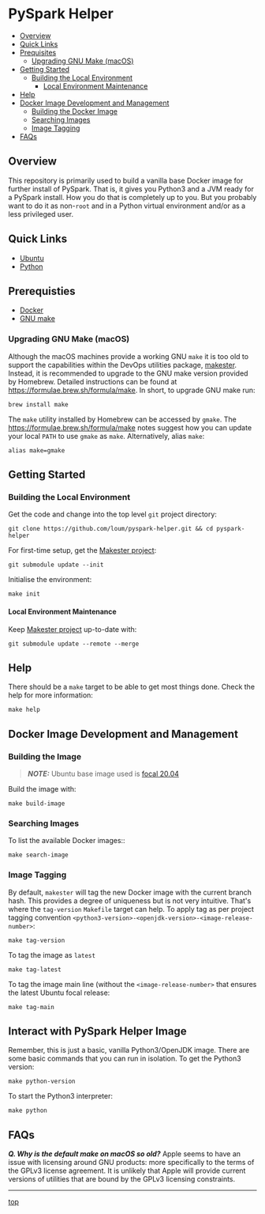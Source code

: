 # PySpark Helper
- [Overview](#Overview)
- [Quick Links](#Quick-Links)
- [Prequisites](#Prerequisites)
  - [Upgrading GNU Make (macOS)](#Upgrading-GNU-Make-(macOS))
- [Getting Started](#Getting-Started)
  - [Building the Local Environment](#Building-the-Local-Environment)
    - [Local Environment Maintenance](#Local-Environment-Maintenance)
- [Help](#Help)
- [Docker Image Development and Management](#Docker-Image-Development-and-Management)
  - [Building the Docker Image](#Building-the-Docker-Image)
  - [Searching Images](#Searching-Images)
  - [Image Tagging](#Image-Tagging)
- [FAQs](#FAQs)

## Overview
This repository is primarily used to build a vanilla base Docker image for further install of PySpark.  That is, it gives you Python3 and a JVM ready for a PySpark install.  How you do that is completely up to you.  But you probably want to do it as non-`root` and in a Python virtual environment and/or as a less privileged user.

## Quick Links
- [Ubuntu](https://ubuntu.com/)
- [Python](https://www.python.org/)

## Prerequisties
- [Docker](https://docs.docker.com/install/)
- [GNU make](<https://www.gnu.org/software/make/manual/make.html>)

### Upgrading GNU Make (macOS)
Although the macOS machines provide a working GNU `make` it is too old to support the capabilities within the DevOps utilities 
package, [makester](https://github.com/loum/makester).  Instead, it is recommended to upgrade to the GNU make version provided 
by Homebrew.  Detailed instructions can be found at https://formulae.brew.sh/formula/make.  In short, to upgrade GNU make run:
```
brew install make
```
The `make` utility installed by Homebrew can be accessed by `gmake`.  The https://formulae.brew.sh/formula/make notes suggest how you can update your local `PATH` to use `gmake` as `make`.  Alternatively, alias `make`:
```
alias make=gmake
```
## Getting Started
### Building the Local Environment
Get the code and change into the top level `git` project directory:
```
git clone https://github.com/loum/pyspark-helper.git && cd pyspark-helper
```
For first-time setup, get the [Makester project](https://github.com/loum/makester.git):
```
git submodule update --init
```
Initialise the environment:
```
make init
```
#### Local Environment Maintenance
Keep [Makester project](https://github.com/loum/makester.git) up-to-date with:
```
git submodule update --remote --merge
```
## Help
There should be a `make` target to be able to get most things done.  Check the help for more information:
```
make help
```
## Docker Image Development and Management
### Building the Image
> **_NOTE:_** Ubuntu base image used is [focal 20.04](https://hub.docker.com/_/ubuntu)

Build the image with:
```
make build-image
```
### Searching Images
To list the available Docker images::
```
make search-image
```
### Image Tagging
By default, `makester` will tag the new Docker image with the current branch hash.  This provides a degree of uniqueness but is not very intuitive.  That's where the `tag-version` `Makefile` target can help.  To apply tag as per project tagging convention `<python3-version>-<openjdk-version>-<image-release-number>`:
```
make tag-version
```
To tag the image as `latest`
```
make tag-latest
```
To tag the image main line (without the `<image-release-number>` that ensures the latest Ubuntu focal release:
```
make tag-main
```
## Interact with PySpark Helper Image
Remember, this is just a basic, vanilla Python3/OpenJDK image.  There are some basic commands that you can run in isolation.  To get the Python3 version:
```
make python-version
```
To start the Python3 interpreter:
```
make python
```
## FAQs
**_Q. Why is the default make on macOS so old?_**
Apple seems to have an issue with licensing around GNU products: more specifically to the terms of the GPLv3 license agreement. It is unlikely that Apple will provide current versions of utilities that are bound by the GPLv3 licensing constraints.

---
[top](#PySpark-Helper)
